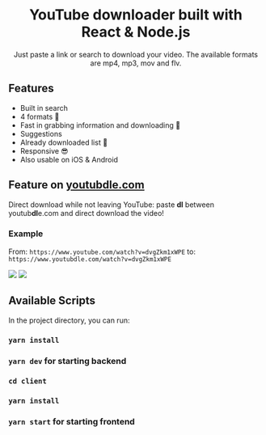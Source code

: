 <h1 align="center">YouTube downloader built with React & Node.js</h1>

<p align="center">
Just paste a link or search to download your video. The available formats are mp4, mp3, mov and flv.
</p>

## Features
- Built in search
- 4 formats 🤘
- Fast in grabbing information and downloading 🚀
- Suggestions
- Already downloaded list 🧠 
- Responsive 😎
- Also usable on iOS & Android

## Feature on [youtubdle.com](https://youtubdle.com)
Direct download while not leaving YouTube: paste **dl** between youtub**dl**e.com and direct download the video!
### Example
From: ```https://www.youtube.com/watch?v=dvgZkm1xWPE``` to: ```https://www.youtubdle.com/watch?v=dvgZkm1xWPE```

![](https://raw.githubusercontent.com/bennymeier/new-youtube-downloader/master/screenshot.PNG)
![](https://raw.githubusercontent.com/bennymeier/new-youtube-downloader/master/screenshot_1.PNG)

## Available Scripts

In the project directory, you can run:

### `yarn install`

### `yarn dev` for starting backend

### `cd client`

### `yarn install`

### `yarn start` for starting frontend

